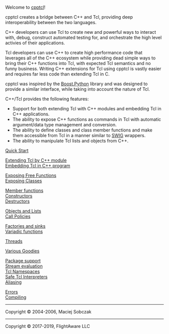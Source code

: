 Welcome to [cpptcl](http://github.com/flightaware/cpptcl)!  

cpptcl creates a bridge between C++ and Tcl, providing deep interoperability between the two languages.

C++ developers can use Tcl to create new and powerful ways to interact with, debug, construct automated testing for, and orchestrate the high level activies of their applications.

Tcl developers can use C++ to create high performance code that leverages all of the C++ ecosystem while providing dead simple ways to bring their C++ functions into Tcl, with expected Tcl semantics and no funny business. Writing C++ extensions for Tcl using cpptcl is vastly easier and requires far less code than extending Tcl in C.

cpptcl was inspired by the [Boost.Python](http://www.boost.org/libs/python/doc/index.html) library and was designed to provide a similar interface, while taking into account the nature of Tcl.  

C++/Tcl provides the following features:  

*   Support for both extending Tcl with C++ modules and embedding Tcl in C++ applications.
*   The ability to expose C++ functions as commands in Tcl with automatic argument/data type management and conversion.
*   The ability to define classes and class member functions and make them accessible from Tcl in a manner similar to [SWIG](http://www.swig.org/) wrappers.
*   The ability to manipulate Tcl lists and objects from C++.  

[Quick Start](quickstart.md)  

[Extending Tcl by C++ module](quickstart.md#extending)  
[Embedding Tcl in C++ program](quickstart.md#embedding)  

[Exposing Free Functions](freefun.md)  
[Exposing Classes](classes.md)  

[Member functions](classes.md#members)  
[Constructors](classes.md#constructors)  
[Destructors](classes.md#destructors)  

[Objects and Lists](objects.md)  
[Call Policies](callpolicies.md)  

[Factories and sinks](callpolicies.md#factories)  
[Variadic functions](callpolicies.md#variadic)  

[Threads](threads.md)  

[Various Goodies](goodies.md)  

[Package support](goodies.md#packages)  
[Stream evaluation](goodies.md#streameval)  
[Tcl Namespaces](goodies.md#namespaces)  
[Safe Tcl Interpreters](goodies.md#safe)  
[Aliasing](goodies.md#aliasing)  

[Errors](errors.md)  
[Compiling](compiling.md)  

***

Copyright © 2004-2006, Maciej Sobczak
***
Copyright © 2017-2019, FlightAware LLC
